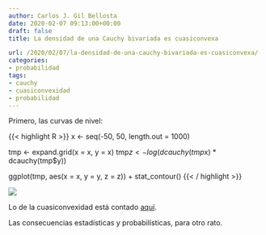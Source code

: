 ```yaml
---
author: Carlos J. Gil Bellosta
date: 2020-02-07 09:13:00+00:00
draft: false
title: La densidad de una Cauchy bivariada es cuasiconvexa

url: /2020/02/07/la-densidad-de-una-cauchy-bivariada-es-cuasiconvexa/
categories:
- probabilidad
tags:
- cauchy
- cuasiconvexidad
- probabilidad
---
```


Primero, las curvas de nivel:

{{< highlight R >}}
x <- seq(-50, 50, length.out = 1000)

tmp <- expand.grid(x = x, y = x)
tmp$z <- log(dcauchy(tmp$x) * dcauchy(tmp$y))

ggplot(tmp, aes(x = x, y = y, z = z)) + stat_contour()
{{< / highlight >}}

![](/wp-uploads/2020/02/curvas_nivel_cauchy.png#center)

Lo de la cuasiconvexidad está contado [aquí](https://en.wikipedia.org/wiki/Quasiconvex_function).

Las consecuencias estadísticas y probabilísticas, para otro rato.